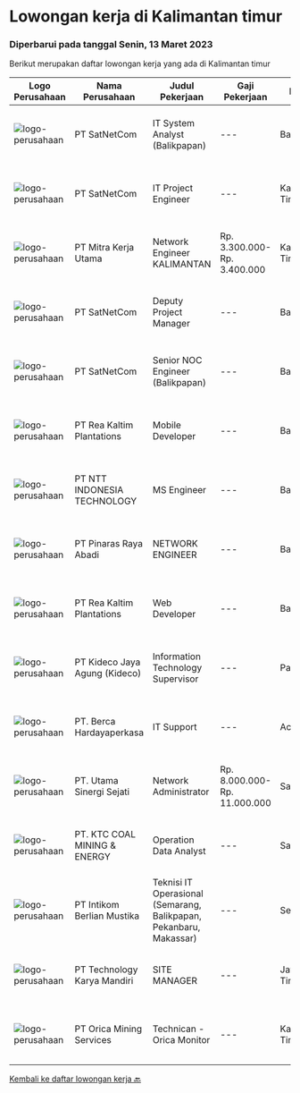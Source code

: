 
  # Lowongan kerja di Kalimantan timur

  ### Diperbarui pada tanggal Senin, 13 Maret 2023

  Berikut merupakan daftar lowongan kerja yang ada di Kalimantan timur

  |Logo Perusahaan | Nama Perusahaan | Judul Pekerjaan | Gaji Pekerjaan | Lokasi | Deskripsi | Tanggal diunggah | Pranala |
  | -------------- | --------------- | --------------- | --------- | --------- | -------------- | ------- | ----------- |
  |![logo-perusahaan](https://image-service-cdn.seek.com.au/6108f58b8d52b8e5523830ee4b11d6074377e515/ee4dce1061f3f616224767ad58cb2fc751b8d2dc)|PT SatNetCom|IT System Analyst (Balikpapan)|---|Balikpapan|Job BriefWe are looking for a IT System Analyst for Analyzing our customer requirements, implement our products and doing quality testing for our...|Sabtu, 11 Maret 2023|https://www.jobstreet.co.id/id/job/it-system-analyst-balikpapan-4238955?token=0~f0840877-4084-4252-aa20-2eea2d60b393&sectionRank=1&jobId=jobstreet-id-job-4238955|
|![logo-perusahaan](https://image-service-cdn.seek.com.au/6108f58b8d52b8e5523830ee4b11d6074377e515/ee4dce1061f3f616224767ad58cb2fc751b8d2dc)|PT SatNetCom|IT Project Engineer|---|Kalimantan Timur|Skills: Good Knowledge about IT System Good Knowledge of wire/wireless computer networking Good Knowledge about Electronic and Electrical System Good...|Senin, 06 Maret 2023|https://www.jobstreet.co.id/id/job/it-project-engineer-4250808?token=0~f0840877-4084-4252-aa20-2eea2d60b393&sectionRank=2&jobId=jobstreet-id-job-4250808|
|![logo-perusahaan](https://image-service-cdn.seek.com.au/69d81c490d2371642ca2c0cace747efd527541cf/ee4dce1061f3f616224767ad58cb2fc751b8d2dc)|PT Mitra Kerja Utama|Network Engineer KALIMANTAN|Rp. 3.300.000-Rp. 3.400.000|Kalimantan Timur|Deskripsi pekerjaan:1. Melakukan aktivitas instalasi dan aktivasi kepada pelanggan2. Memberikan dukungan teknis kepada pelanggan melalui pemecahan...|Senin, 06 Maret 2023|https://www.jobstreet.co.id/id/job/network-engineer-kalimantan-4249534?token=0~f0840877-4084-4252-aa20-2eea2d60b393&sectionRank=3&jobId=jobstreet-id-job-4249534|
|![logo-perusahaan](https://image-service-cdn.seek.com.au/6108f58b8d52b8e5523830ee4b11d6074377e515/ee4dce1061f3f616224767ad58cb2fc751b8d2dc)|PT SatNetCom|Deputy Project Manager|---|Balikpapan|Education background IT, Electronic D3/S1.                                                                          Fluent in English (speaking and...|Minggu, 05 Maret 2023|https://www.jobstreet.co.id/id/job/deputy-project-manager-4239214?token=0~f0840877-4084-4252-aa20-2eea2d60b393&sectionRank=4&jobId=jobstreet-id-job-4239214|
|![logo-perusahaan](https://image-service-cdn.seek.com.au/6108f58b8d52b8e5523830ee4b11d6074377e515/ee4dce1061f3f616224767ad58cb2fc751b8d2dc)|PT SatNetCom|Senior NOC Engineer (Balikpapan)|---|Balikpapan|Skills: Excellent knowledge of wireless networking, TCP/IP Protocol, LANs, routers, switches, and server/client both practical and theory. Good...|Senin, 06 Maret 2023|https://www.jobstreet.co.id/id/job/senior-noc-engineer-balikpapan-4250570?token=0~f0840877-4084-4252-aa20-2eea2d60b393&sectionRank=5&jobId=jobstreet-id-job-4250570|
|![logo-perusahaan](https://image-service-cdn.seek.com.au/e689fceffebbf3fd4019d3273a1f41dc66088fcf/ee4dce1061f3f616224767ad58cb2fc751b8d2dc)|PT Rea Kaltim Plantations|Mobile Developer|---|Balikpapan|Uraian Pekerjaan : Melakukan coding/programming aplikasi mobile mencakup front-end, back-end, beserta dengan integrasinya. Melakukan...|Rabu, 08 Maret 2023|https://www.jobstreet.co.id/id/job/mobile-developer-4240317?token=0~f0840877-4084-4252-aa20-2eea2d60b393&sectionRank=6&jobId=jobstreet-id-job-4240317|
|![logo-perusahaan](https://image-service-cdn.seek.com.au/f525f049cf8ce97a388001196b7113e11512c773/ee4dce1061f3f616224767ad58cb2fc751b8d2dc)|PT NTT INDONESIA TECHNOLOGY|MS Engineer|---|Balikpapan|Requirement(s): Willing to be placed in Balikpapan. Having experience in managing server hardware. Having experience in managing storage system i.e...|Sabtu, 04 Maret 2023|https://www.jobstreet.co.id/id/job/ms-engineer-4230229?token=0~f0840877-4084-4252-aa20-2eea2d60b393&sectionRank=7&jobId=jobstreet-id-job-4230229|
|![logo-perusahaan](https://image-service-cdn.seek.com.au/3e7e682ddab17698535d57dbda78ce5b8709aa55/ee4dce1061f3f616224767ad58cb2fc751b8d2dc)|PT Pinaras Raya Abadi|NETWORK ENGINEER|---|Balikpapan|NETWORK ENGINEERPersyaratan/Kualifiaksi Network Engineer :·     Pendidikan Minimal D3 Informatika·     Pengalaman Minimal 5 Tahun·     Mengerti...|Jumat, 03 Maret 2023|https://www.jobstreet.co.id/id/job/network-engineer-4226581?token=0~f0840877-4084-4252-aa20-2eea2d60b393&sectionRank=8&jobId=jobstreet-id-job-4226581|
|![logo-perusahaan](https://image-service-cdn.seek.com.au/e689fceffebbf3fd4019d3273a1f41dc66088fcf/ee4dce1061f3f616224767ad58cb2fc751b8d2dc)|PT Rea Kaltim Plantations|Web Developer|---|Balikpapan|Uraian Pekerjaan :  Melakukan coding/programming aplikasi web mencakup front-end, back-end, beserta dengan integrasinya. Melakukan coding/programming...|Sabtu, 04 Maret 2023|https://www.jobstreet.co.id/id/job/web-developer-4248936?token=0~f0840877-4084-4252-aa20-2eea2d60b393&sectionRank=9&jobId=jobstreet-id-job-4248936|
|![logo-perusahaan](https://image-service-cdn.seek.com.au/c459a3197888e61ec2ebe86d307dcce37e2b470f/ee4dce1061f3f616224767ad58cb2fc751b8d2dc)|PT Kideco Jaya Agung (Kideco)|Information Technology Supervisor|---|Paser|Requirements: Minimum Associate Degree (D3), major in Informatics Engineering, Electrical Engineering GPA min 3.3 Minimum 4 year’s experience in...|Rabu, 01 Maret 2023|https://www.jobstreet.co.id/id/job/information-technology-supervisor-4244610?token=0~f0840877-4084-4252-aa20-2eea2d60b393&sectionRank=10&jobId=jobstreet-id-job-4244610|
|![logo-perusahaan](https://image-service-cdn.seek.com.au/6a76252207cfed561e664c874d4631f4aefd8409/ee4dce1061f3f616224767ad58cb2fc751b8d2dc)|PT. Berca Hardayaperkasa|IT Support|---|Aceh|Responsibilities: Analyzing, troubleshooting, and installation to several areas including desktop hardware, operating systems (Windows 7/8/10),...|Senin, 27 Februari 2023|https://www.jobstreet.co.id/id/job/it-support-4240563?token=0~f0840877-4084-4252-aa20-2eea2d60b393&sectionRank=11&jobId=jobstreet-id-job-4240563|
|![logo-perusahaan](https://image-service-cdn.seek.com.au/b5e3f6200ec3faa15f3bf04fa7e8f3bed66542b6/ee4dce1061f3f616224767ad58cb2fc751b8d2dc)|PT. Utama Sinergi Sejati|Network Administrator|Rp. 8.000.000-Rp. 11.000.000|Samarinda|Deskripsi Pekerjaan Mengkonfigurasi perangkat network di field, Manage Router dan Switch Mendampingi dan mengecek proses Instalasi telekomunikasi...|Selasa, 28 Februari 2023|https://www.jobstreet.co.id/id/job/network-administrator-4242703?token=0~f0840877-4084-4252-aa20-2eea2d60b393&sectionRank=12&jobId=jobstreet-id-job-4242703|
|![logo-perusahaan](https://image-service-cdn.seek.com.au/5cb0c40fbccc1832140df8a9707f6fcac95e7344/ee4dce1061f3f616224767ad58cb2fc751b8d2dc)|PT. KTC COAL MINING & ENERGY|Operation Data Analyst|---|Samarinda|Job Description: Coordinating collection and consolidating of data Conduct data cleaning and vetting, check and verify data to ensure data input is...|Rabu, 22 Februari 2023|https://www.jobstreet.co.id/id/job/operation-data-analyst-4235236?token=0~f0840877-4084-4252-aa20-2eea2d60b393&sectionRank=13&jobId=jobstreet-id-job-4235236|
|![logo-perusahaan](https://image-service-cdn.seek.com.au/ea5f264702bab5af336fb703e911912eeb350135/ee4dce1061f3f616224767ad58cb2fc751b8d2dc)|PT Intikom Berlian Mustika|Teknisi IT Operasional (Semarang, Balikpapan, Pekanbaru, Makassar)|---|Semarang|Deskripsi Pekerjaan: Memperbaiki perangkat IT seperti, Laptop, PC, Printer atau perangkat IT lainnya. Melakukan pemeliharan dan troubleshooting...|Rabu, 15 Februari 2023|https://www.jobstreet.co.id/id/job/teknisi-it-operasional-semarang-balikpapan-pekanbaru-makassar-4226857?token=0~f0840877-4084-4252-aa20-2eea2d60b393&sectionRank=14&jobId=jobstreet-id-job-4226857|
|![logo-perusahaan](https://image-service-cdn.seek.com.au/2355f71ec5cc4115c8fa155f692b321e1b42ea1a/ee4dce1061f3f616224767ad58cb2fc751b8d2dc)|PT Technology Karya Mandiri|SITE MANAGER|---|Jawa Timur|SITE MANAGERPROJECT TELEKOMUNIKASI Persyaratan Khusus:  Pendidikan minimal SMU / SMK sederajat. Diutamakan memiliki pengalaman dalam pekerjaan proyek...|Selasa, 14 Februari 2023|https://www.jobstreet.co.id/id/job/site-manager-4225258?token=0~f0840877-4084-4252-aa20-2eea2d60b393&sectionRank=15&jobId=jobstreet-id-job-4225258|
|![logo-perusahaan](https://image-service-cdn.seek.com.au/7c4bc86ae48f2d299b3cdb928bd3f88d93eb838c/ee4dce1061f3f616224767ad58cb2fc751b8d2dc)|PT Orica Mining Services|Technican - Orica Monitor|---|Kalimantan Timur|About OricaAt Orica, it’s the power of our people that leads change and shapes our futures.  Every day, all around the world, our people help mobilise...|Minggu, 12 Maret 2023|https://www.jobstreet.co.id/id/job/technican-orica-monitor-1034797404?token=0~f0840877-4084-4252-aa20-2eea2d60b393&sectionRank=16&jobId=jobstreet-id-job-1034797404|


  [Kembali ke daftar lowongan kerja 🔙](../README.md#daftar-lowongan-kerja)
  
